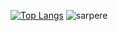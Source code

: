 [![Top Langs](https://github-readme-stats.vercel.app/api/top-langs/?username=sarpere&layout=compact)](https://github.com/sarpere/github-readme-stats) <img src="https://github-readme-stats.vercel.app/api?username=sarpere&show_icons=true&theme=gruvbox" alt="sarpere" />


